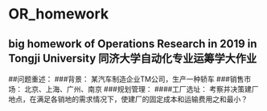 # OR_homework
big homework of Operations Research in 2019 in Tongji University
同济大学自动化专业运筹学大作业
-----------------
##问题重述：
###背景：
某汽车制造企业TM公司，生产一种轿车
###销售市场：
北京、上海、广州、南京
###规划管理：
####工厂选址：
考察并决策建厂地点，在满足各销地的需求情况下，使建厂的固定成本和运输费用之和最小？

